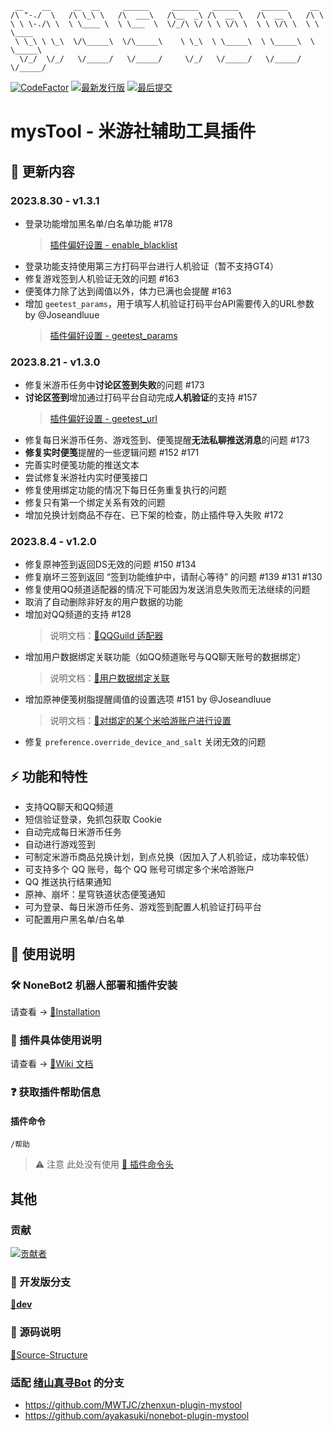 ```
 __    __     __  __     ______     ______   ______     ______     __
/\ "-./  \   /\ \_\ \   /\  ___\   /\__  _\ /\  __ \   /\  __ \   /\ \
\ \ \-./\ \  \ \____ \  \ \___  \  \/_/\ \/ \ \ \/\ \  \ \ \/\ \  \ \ \____
 \ \_\ \ \_\  \/\_____\  \/\_____\    \ \_\  \ \_____\  \ \_____\  \ \_____\
  \/_/  \/_/   \/_____/   \/_____/     \/_/   \/_____/   \/_____/   \/_____/
```

[![CodeFactor](https://www.codefactor.io/repository/github/ljzd-pro/nonebot-plugin-mystool/badge?style=for-the-badge)](https://www.codefactor.io/repository/github/ljzd-pro/nonebot-plugin-mystool)
[![最新发行版](https://img.shields.io/github/v/release/Ljzd-PRO/nonebot-plugin-mysTool?logo=python&style=for-the-badge)](https://github.com/Ljzd-PRO/nonebot-plugin-mystool/releases/latest)
[![最后提交](https://img.shields.io/github/last-commit/Ljzd-PRO/nonebot-plugin-mysTool/dev?style=for-the-badge)](https://github.com/Ljzd-PRO/nonebot-plugin-mystool/commits/dev)

# mysTool - 米游社辅助工具插件

## 📣 更新内容
### 2023.8.30 - v1.3.1
- 登录功能增加黑名单/白名单功能 #178
  > [插件偏好设置 - enable_blacklist](https://github.com/Ljzd-PRO/nonebot-plugin-mystool/wiki/Configuration-Preference#enable_blacklist)
- 登录功能支持使用第三方打码平台进行人机验证（暂不支持GT4）
- 修复游戏签到人机验证无效的问题 #163
- 便笺体力除了达到阈值以外，体力已满也会提醒 #163
- 增加 `geetest_params`，用于填写人机验证打码平台API需要传入的URL参数 by @Joseandluue
  > [插件偏好设置 - geetest_params](https://github.com/Ljzd-PRO/nonebot-plugin-mystool/wiki/Configuration-Preference#geetest_params)

### 2023.8.21 - v1.3.0
- 修复米游币任务中**讨论区签到失败**的问题 #173
- **讨论区签到**增加通过打码平台自动完成**人机验证**的支持 #157
  > [插件偏好设置 - geetest_url](https://github.com/Ljzd-PRO/nonebot-plugin-mystool/wiki/Configuration-Preference#geetest_url)
- 修复每日米游币任务、游戏签到、便笺提醒**无法私聊推送消息**的问题 #173
- **修复实时便笺**提醒的一些逻辑问题 #152 #171
- 完善实时便笺功能的推送文本
- 尝试修复米游社内实时便笺接口
- 修复使用绑定功能的情况下每日任务重复执行的问题
- 修复只有第一个绑定关系有效的问题
- 增加兑换计划商品不存在、已下架的检查，防止插件导入失败 #172

### 2023.8.4 - v1.2.0
- 修复原神签到返回DS无效的问题 #150 #134
- 修复崩坏三签到返回 “签到功能维护中，请耐心等待” 的问题 #139 #131 #130
- 修复使用QQ频道适配器的情况下可能因为发送消息失败而无法继续的问题 
- 取消了自动删除非好友的用户数据的功能
- 增加对QQ频道的支持 #128
  > 说明文档：[🔗QQGuild 适配器](https://github.com/Ljzd-PRO/nonebot-plugin-mystool/wiki/Installation#QQGuild-适配器)
- 增加用户数据绑定关联功能（如QQ频道账号与QQ聊天账号的数据绑定）
  > 说明文档：[🔗用户数据绑定关联](https://github.com/Ljzd-PRO/nonebot-plugin-mystool/wiki/Information-UserBind)
- 增加原神便笺树脂提醒阈值的设置选项 #151 by @Joseandluue
  > 说明文档：[🔗对绑定的某个米哈游账户进行设置](https://github.com/Ljzd-PRO/nonebot-plugin-mystool/wiki/Information-Setting#%E5%AF%B9%E7%BB%91%E5%AE%9A%E7%9A%84%E6%9F%90%E4%B8%AA%E7%B1%B3%E5%93%88%E6%B8%B8%E8%B4%A6%E6%88%B7%E8%BF%9B%E8%A1%8C%E8%AE%BE%E7%BD%AE)
- 修复 `preference.override_device_and_salt` 关闭无效的问题

## ⚡ 功能和特性

- 支持QQ聊天和QQ频道
- 短信验证登录，免抓包获取 Cookie
- 自动完成每日米游币任务
- 自动进行游戏签到
- 可制定米游币商品兑换计划，到点兑换（因加入了人机验证，成功率较低）
- 可支持多个 QQ 账号，每个 QQ 账号可绑定多个米哈游账户
- QQ 推送执行结果通知
- 原神、崩坏：星穹铁道状态便笺通知
- 可为登录、每日米游币任务、游戏签到配置人机验证打码平台
- 可配置用户黑名单/白名单

## 📖 使用说明

### 🛠️ NoneBot2 机器人部署和插件安装

请查看 -> [🔗Installation](https://github.com/Ljzd-PRO/nonebot-plugin-mystool/wiki/Installation)

### 📖 插件具体使用说明

请查看 -> [🔗Wiki 文档](https://github.com/Ljzd-PRO/nonebot-plugin-mystool/wiki)

### ❓ 获取插件帮助信息

#### 插件命令

```
/帮助
```

> ⚠️ 注意 此处没有使用 [🔗 插件命令头](https://github.com/Ljzd-PRO/nonebot-plugin-mystool/wiki/Configuration-Config#commandstart)

## 其他

### 贡献
<a href="https://github.com/Ljzd-PRO/nonebot-plugin-mystool/graphs/contributors">
  <img src="https://contrib.rocks/image?repo=Ljzd-PRO/nonebot-plugin-mystool&max=1000" alt="贡献者"/>
</a>

### 🔨 开发版分支
[**🔨dev**](https://github.com/Ljzd-PRO/nonebot-plugin-mystool/tree/dev)

### 📃 源码说明
[📃Source-Structure](https://github.com/Ljzd-PRO/nonebot-plugin-mystool/wiki/Source-Structure)

### 适配 [绪山真寻Bot](https://github.com/HibiKier/zhenxun_bot) 的分支
- https://github.com/MWTJC/zhenxun-plugin-mystool
- https://github.com/ayakasuki/nonebot-plugin-mystool
